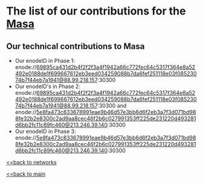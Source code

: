 # The list of our contributions for the [Masa](https://www.masa.finance/)

## Our technical contributions to Masa

- Our enodeID in Phase 1: enode://69895ca431d2b4f2f2f3a4f1942a66c772fec64c5317f364e8a52492e0188de1f699667612eb3eed034259088b7da6fef251118e03f08523074b7f44eb7a1941@88.99.218.157:30300
- Our enodeID's in Phase 2: enode://69895ca431d2b4f2f2f3a4f1942a66c772fec64c5317f364e8a52492e0188de1f699667612eb3eed034259088b7da6fef251118e03f08523074b7f44eb7a1941@88.99.218.157:30300 and enode://5e8fa473c833678991eae9b46d57e3bb6d6f2eb3a7f3d071bd988fe32b2e8300c2ad9aa8cec46f2b6c027991353ff225de231220d493281d6bb2fc11c89fc460@213.246.39.140:30300
- Our enodeID in Phase 3: enode://5e8fa473c833678991eae9b46d57e3bb6d6f2eb3a7f3d071bd988fe32b2e8300c2ad9aa8cec46f2b6c027991353ff225de231220d493281d6bb2fc11c89fc460@213.246.39.140:30300


[<<back to networks](https://github.com/nq4-net/entrance/tree/main/networks)

[<<back to main](https://github.com/nq4-net/entrance)

